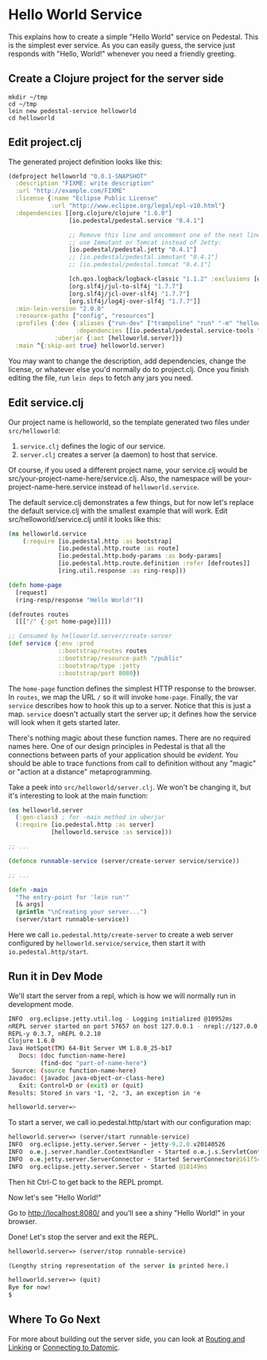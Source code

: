 <!--
 Copyright 2013 Relevance, Inc.
 Copyright 2014 Cognitect, Inc.

 The use and distribution terms for this software are covered by the
 Eclipse Public License 1.0 (http://opensource.org/licenses/eclipse-1.0)
 which can be found in the file epl-v10.html at the root of this distribution.

 By using this software in any fashion, you are agreeing to be bound by
 the terms of this license.

 You must not remove this notice, or any other, from this software.
-->

# Hello World Service

This explains how to create a simple "Hello World" service on
Pedestal. This is the simplest ever service. As you can easily guess,
the service just responds with "Hello, World!" whenever you need a
friendly greeting.

## Create a Clojure project for the server side

```
mkdir ~/tmp
cd ~/tmp
lein new pedestal-service helloworld
cd helloworld
```

## Edit project.clj

The generated project definition looks like this:

```clojure
(defproject helloworld "0.0.1-SNAPSHOT"
  :description "FIXME: write description"
  :url "http://example.com/FIXME"
  :license {:name "Eclipse Public License"
            :url "http://www.eclipse.org/legal/epl-v10.html"}
  :dependencies [[org.clojure/clojure "1.6.0"]
                 [io.pedestal/pedestal.service "0.4.1"]

                 ;; Remove this line and uncomment one of the next lines to
                 ;; use Immutant or Tomcat instead of Jetty:
                 [io.pedestal/pedestal.jetty "0.4.1"]
                 ;; [io.pedestal/pedestal.immutant "0.4.1"]
                 ;; [io.pedestal/pedestal.tomcat "0.4.1"]

                 [ch.qos.logback/logback-classic "1.1.2" :exclusions [org.slf4j/slf4j-api]]
                 [org.slf4j/jul-to-slf4j "1.7.7"]
                 [org.slf4j/jcl-over-slf4j "1.7.7"]
                 [org.slf4j/log4j-over-slf4j "1.7.7"]]
  :min-lein-version "2.0.0"
  :resource-paths ["config", "resources"]
  :profiles {:dev {:aliases {"run-dev" ["trampoline" "run" "-m" "helloworld.server/run-dev"]}
                   :dependencies [[io.pedestal/pedestal.service-tools "0.4.1"]]}
             :uberjar {:aot [helloworld.server]}}
  :main ^{:skip-aot true} helloworld.server)
```

You may want to change the description, add dependencies, change the
license, or whatever else you'd normally do to project.clj. Once you
finish editing the file, run `lein deps` to fetch any jars you need.

## Edit service.clj

Our project name is helloworld, so the template generated two files
under `src/helloworld`:

1. `service.clj` defines the logic of our service.
2. `server.clj` creates a server (a daemon) to host that service.

Of course, if you used a different project name, your service.clj
would be src/your-project-name-here/service.clj. Also, the namespace
will be your-project-name-here.service instead of `helloworld.service`.

The default service.clj demonstrates a few things, but for now let's
replace the default service.clj with the smallest example that will
work. Edit src/helloworld/service.clj until it looks like this:

```clojure
(ns helloworld.service
    (:require [io.pedestal.http :as bootstrap]
              [io.pedestal.http.route :as route]
              [io.pedestal.http.body-params :as body-params]
              [io.pedestal.http.route.definition :refer [defroutes]]
              [ring.util.response :as ring-resp]))

(defn home-page
  [request]
  (ring-resp/response "Hello World!"))

(defroutes routes
  [[["/" {:get home-page}]]])

;; Consumed by helloworld.server/create-server
(def service {:env :prod
              ::bootstrap/routes routes
              ::bootstrap/resource-path "/public"
              ::bootstrap/type :jetty
              ::bootstrap/port 8080})
```

The `home-page` function defines the simplest HTTP response to the
browser. In `routes`, we map the URL `/` so it will invoke
`home-page`. Finally, the var `service` describes how to hook
this up to a server. Notice that this is just a map. `service`
doesn't actually start the server up; it defines how the service will
look when it gets started later.

There's nothing magic about these function names. There are no
required names here. One of our design principles in Pedestal is that
all the connections between parts of your application should be
_evident_. You should be able to trace functions from call to
definition without any "magic" or "action at a distance"
metaprogramming.

Take a peek into `src/helloworld/server.clj`. We won't be changing it,
but it's interesting to look at the main function:

``` clojure
(ns helloworld.server
  (:gen-class) ; for -main method in uberjar
  (:require [io.pedestal.http :as server]
            [helloworld.service :as service]))

;; ...

(defonce runnable-service (server/create-server service/service))

;; ...

(defn -main
  "The entry-point for 'lein run'"
  [& args]
  (println "\nCreating your server...")
  (server/start runnable-service))

```

Here we call `io.pedestal.http/create-server` to create a web server
configured by `helloworld.service/service`, then start it with
`io.pedestal.http/start`.

## Run it in Dev Mode

We'll start the server from a repl, which is how we will normally run in development mode.

```bash
INFO  org.eclipse.jetty.util.log - Logging initialized @10952ms
nREPL server started on port 57657 on host 127.0.0.1 - nrepl://127.0.0.1:57657
REPL-y 0.3.7, nREPL 0.2.10
Clojure 1.6.0
Java HotSpot(TM) 64-Bit Server VM 1.8.0_25-b17
   Docs: (doc function-name-here)
         (find-doc "part-of-name-here")
 Source: (source function-name-here)
Javadoc: (javadoc java-object-or-class-here)
   Exit: Control+D or (exit) or (quit)
Results: Stored in vars *1, *2, *3, an exception in *e

helloworld.server=>
```

To start a server, we call io.pedestal.http/start with our configuration map:

```clojure
helloworld.server=> (server/start runnable-service)
INFO  org.eclipse.jetty.server.Server - jetty-9.2.0.v20140526
INFO  o.e.j.server.handler.ContextHandler - Started o.e.j.s.ServletContextHandler@40ca2376{/,null,AVAILABLE}
INFO  o.e.jetty.server.ServerConnector - Started ServerConnector@161f5c2e{HTTP/1.1}{0.0.0.0:8080}
INFO  org.eclipse.jetty.server.Server - Started @18149ms
```

Then hit Ctrl-C to get back to the REPL prompt.

Now let's see "Hello World!"

Go to [http://localhost:8080/](http://localhost:8080/)  and you'll see a shiny "Hello World!" in your browser.

Done! Let's stop the server and exit the REPL.

```clojure
helloworld.server=> (server/stop runnable-service)

(Lengthy string representation of the server is printed here.)

helloworld.server=> (quit)
Bye for now!
$
```

## Where To Go Next

For more about building out the server side, you can look at
[Routing and Linking](service-routing.md) or
[Connecting to Datomic](connecting-to-datomic.md).
